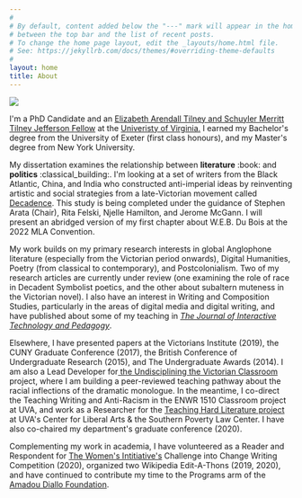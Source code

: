 ```yaml
---
#
# By default, content added below the "---" mark will appear in the home page
# between the top bar and the list of recent posts.
# To change the home page layout, edit the _layouts/home.html file.
# See: https://jekyllrb.com/docs/themes/#overriding-theme-defaults
#
layout: home
title: About
---
```

<img src="https://user-images.githubusercontent.com/45428531/107605912-86aab180-6c02-11eb-9bce-6c2d4e68b180.jpg">
<p>I'm a PhD Candidate and an <a href="https://www.jeffersonscholars.org/people/cherrie-kwok">Elizabeth Arendall Tilney and Schuyler Merritt Tilney Jefferson Fellow</a> at the <a href="https://www.virginia.edu/">Univeristy of Virginia.</a> I earned my Bachelor's degree from the University of Exeter (first class honours), and my Master's degree from New York University.</p>
<p>My dissertation examines the relationship between <b>literature</b> :book: and <b>politics</b> :classical_building:. I'm looking at a set of writers from the Black Atlantic, China, and India who constructed anti-imperial ideas by reinventing artistic and social strategies from a late-Victorian movement called <a href="https://www.bl.uk/romantics-and-victorians/articles/aestheticism-and-decadence">Decadence</a>. This study is being completed under the guidance of Stephen Arata (Chair), Rita Felski, Njelle Hamilton, and Jerome McGann. I will present an abridged version of my first chapter about W.E.B. Du Bois at the 2022 MLA Convention. 
<p>My work builds on my primary research interests in global Anglophone literature (especially from the Victorian period onwards), Digital Humanities, Poetry (from classical to contemporary), and Postcolonialism. Two of my research articles are currently under review (one examining the role of race in Decadent Symbolist poetics, and the other about subaltern muteness in the Victorian novel). I also have an interest in Writing and Composition Studies, particularly in the areas of digital media and digital writing, and have published about some of my teaching in <a href="https://jitp.commons.gc.cuny.edu/using-wikipedia-in-the-composition-classroom-and-beyond-encyclopedic-neutrality-social-inequality-and-failure-as-subversion/"><i>The Journal of Interactive Technology and Pedagogy</i></a>.
<p>Elsewhere, I have presented papers at the Victorians Institute (2019), the CUNY Graduate Conference (2017), the British Conference of Undergraduate Research (2015), and The Undergraduate Awards (2014). I am also a Lead Developer for<a href="https://undiscipliningvc.org/index.html"> the Undisciplining the Victorian Classroom</a> project, where I am building a peer-reviewed teaching pathway about the racial inflections of the dramatic monologue. In the meantime, I co-direct the Teaching Writing and Anti-Racism in the ENWR 1510 Classroom project at UVA, and work as a Researcher for the <a href="https://news.virginia.edu/content/uva-professors-and-local-teachers-take-teaching-hard-literature-project">Teaching Hard Literature project </a> at UVA's Center for Liberal Arts & the Southern Poverty Law Center. I have also co-chaired my department's graduate conference (2020).  
<p>Complementing my work in academia, I have volunteered as a Reader and Respondent for <a href="https://thewomensinitiative.org/">The Women's Intitiative's</a> Challenge into Change Writing Competition (2020), organized two Wikipedia Edit-A-Thons (2019, 2020), and have continued to contribute my time to the Programs arm of the <a href="https://www.amadoudiallo.org/"> Amadou Diallo Foundation</a>.</p> 


